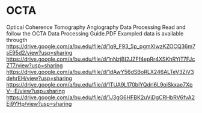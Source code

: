 # OCTA
Optical Coherence Tomography Angiography Data Processing
Read and follow the OCTA Data Processing Guide.PDF
Exampled data is available througth 
https://drive.google.com/a/bu.edu/file/d/1q9_F93_5p_pgmXIwzKZOCQ36m7sE95d2/view?usp=sharing 
https://drive.google.com/a/bu.edu/file/d/1nNzjBI2JZFf4epRr4XSKhRYiT7FJcZT7/view?usp=sharing
https://drive.google.com/a/bu.edu/file/d/1dAwY56dSBoRLX246ALTeV3ZiV3dehrEH/view?usp=sharing
https://drive.google.com/a/bu.edu/file/d/1TUA9L170blYQdrI6L9oiSkxae7XpV--E/view?usp=sharing
https://drive.google.com/a/bu.edu/file/d/1J3gG6HFBK2uVjDgCRHbRV6fvA2Ei9YHp/view?usp=sharing
